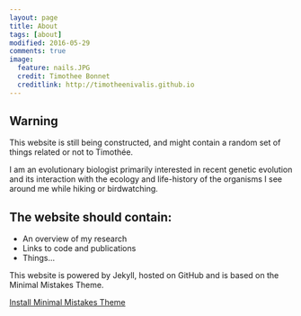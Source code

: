 ```yaml
---
layout: page
title: About
tags: [about]
modified: 2016-05-29
comments: true
image:
  feature: nails.JPG
  credit: Timothee Bonnet
  creditlink: http://timotheenivalis.github.io
---
```

## Warning
This website is still being constructed, and might contain a random set of things related or not to Timothée.

I am an evolutionary biologist primarily interested in recent genetic evolution and its interaction with the ecology and life-history of the organisms I see around me while hiking or birdwatching.

## The website should contain:

* An overview of my research
* Links to code and publications
* Things...

This website is powered by Jekyll, hosted on GitHub and is based on the Minimal Mistakes Theme.

<a markdown="0" href="{{ site.url }}/theme-setup" class="btn">Install Minimal Mistakes Theme</a>
